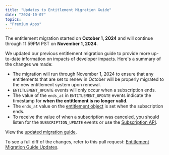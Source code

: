 ```yaml
---
title: "Updates to Entitlement Migration Guide"
date: "2024-10-07"
topics:
- "Premium Apps"
---
```


The entitlement migration started on **October 1, 2024** and will continue through 11:59PM PST on **November 1, 2024**.

We updated our previous entitlement migration guide to provide more up-to-date information on impacts of developer impacts. Here's a summary of the changes we made:

- The migration will run through November 1, 2024 to ensure that any entitlements that are set to renew in October will be properly migrated to the new entitlement system upon renewal.
- `ENTITLEMENT_UPDATE` events will only occur when a subscription ends. 
- The value of the `ends_at` in `ENTITLEMENT_UPDATE` events indicate the timestamp for **when the entitlement is no longer valid**.
- The `ends_at` value on the [entitlement object](#DOCS_RESOURCES_ENTITLEMENT/entitlement-object) is set when the subscription ends.
- To receive the value of when a subscription was canceled, you should listen for the `SUBSCRIPTION_UPDATE` events or use the [Subscription API](#DOCS_RESOURCES_SUBSCRIPTION).

View the [updated migration guide](#DOCS_CHANGE_LOG/premium-apps-entitlement-migration-and-new-subscription-api).

To see a full diff of the changes, refer to this pull request: [Entitlement Migration Guide Updates](#REPLACE_WITH_GITHUB_PR).
